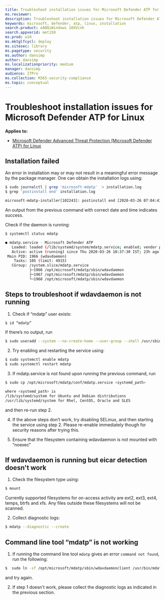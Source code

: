 ```yaml
---
title: Troubleshoot installation issues for Microsoft Defender ATP for Linux
ms.reviewer:
description: Troubleshoot installation issues for Microsoft Defender ATP for Linux
keywords: microsoft, defender, atp, linux, installation
search.product: eADQiWindows 10XVcnh
search.appverid: met150
ms.prod: w10
ms.mktglfcycl: deploy
ms.sitesec: library
ms.pagetype: security
ms.author: dansimp
author: dansimp
ms.localizationpriority: medium
manager: dansimp
audience: ITPro
ms.collection: M365-security-compliance
ms.topic: conceptual
---
```


# Troubleshoot installation issues for Microsoft Defender ATP for Linux

**Applies to:**

- [Microsoft Defender Advanced Threat Protection (Microsoft Defender ATP) for Linux](microsoft-defender-atp-linux.md)

## Installation failed

An error in installation may or may not result in a meaningful error message by the package manager. One can obtain the installation logs using:
```bash
$ sudo journalctl | grep 'microsoft-mdatp'  > installation.log
$ grep 'postinstall end' installation.log

microsoft-mdatp-installer[102243]: postinstall end [2020-03-26 07:04:43OURCE +0000] 102216
```
An output from the previous command with correct date and time indicates success.

Check if the daemon is running:
```bash
$ systemctl status mdatp

● mdatp.service - Microsoft Defender ATP
   Loaded: loaded (/lib/systemd/system/mdatp.service; enabled; vendor preset: enabled)
   Active: active (running) since Thu 2020-03-26 10:37:30 IST; 23h ago
 Main PID: 1966 (wdavdaemon)
    Tasks: 105 (limit: 4915)
   CGroup: /system.slice/mdatp.service
           ├─1966 /opt/microsoft/mdatp/sbin/wdavdaemon
           ├─1967 /opt/microsoft/mdatp/sbin/wdavdaemon
           └─1968 /opt/microsoft/mdatp/sbin/wdavdaemon
```

## Steps to troubleshoot if wdavdaemon is not running

1. Check if “mdatp” user exists:
```bash
$ id “mdatp”
```
If there’s no output, run
```bash
$ sudo useradd --system --no-create-home --user-group --shell /usr/sbin/nologin mdatp
```

2. Try enabling and restarting the service using:
```bash
$ sudo systemctl enable mdatp
$ sudo systemctl restart mdatp
```

3. If mdatp.service is not found upon running the previous command, run
```bash
$ sudo cp /opt/microsoft/mdatp/conf/mdatp.service <systemd_path>

where <systemd_path> is
/lib/systemd/system for Ubuntu and Debian distributions
/usr/lib/systemd/system for Rhel, CentOS, Oracle and SLES
```
and then re-run step 2.

4. If the above steps don’t work, try disabling SELinux, and then starting the service using step 2. Please re-enable immediately though for security reasons after trying this.

5. Ensure that the filesystem containing wdavdaemon is not mounted with “noexec”

## If wdavdaemon is running but eicar detection doesn't work

1. Check the filesystem type using:
```bash
$ mount
```
Currently supported filesystems for on-access activity are ext2, ext3, ext4, temps, btrfs and xfs. Any files outside these filesystems will not be scanned.

2. Collect diagnostic logs:
```bash
$ mdatp --diagnostic --create
```

## Command line tool “mdatp” is not working

1. If running the command line tool `mdatp` gives an error `command not found`, run the following:
```bash
$  sudo ln -sf /opt/microsoft/mdatp/sbin/wdavdaemonclient /usr/bin/mdatp
```
and try again.

2. If step 1 doesn't work, please collect the diagnostic logs as indicated in the previous section.
